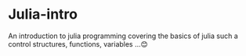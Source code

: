# Julia-intro
An introduction to julia programming covering the basics of julia such a control structures,
functions, variables ...😊
